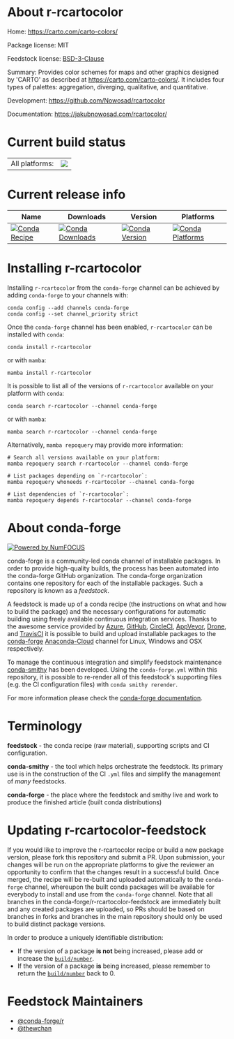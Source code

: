 About r-rcartocolor
===================

Home: https://carto.com/carto-colors/

Package license: MIT

Feedstock license: [BSD-3-Clause](https://github.com/conda-forge/r-rcartocolor-feedstock/blob/main/LICENSE.txt)

Summary: Provides color schemes for maps and other graphics designed by 'CARTO' as described at <https://carto.com/carto-colors/>. It includes four types of palettes: aggregation, diverging, qualitative, and quantitative.

Development: https://github.com/Nowosad/rcartocolor

Documentation: https://jakubnowosad.com/rcartocolor/

Current build status
====================


<table><tr><td>All platforms:</td>
    <td>
      <a href="https://dev.azure.com/conda-forge/feedstock-builds/_build/latest?definitionId=17299&branchName=main">
        <img src="https://dev.azure.com/conda-forge/feedstock-builds/_apis/build/status/r-rcartocolor-feedstock?branchName=main">
      </a>
    </td>
  </tr>
</table>

Current release info
====================

| Name | Downloads | Version | Platforms |
| --- | --- | --- | --- |
| [![Conda Recipe](https://img.shields.io/badge/recipe-r--rcartocolor-green.svg)](https://anaconda.org/conda-forge/r-rcartocolor) | [![Conda Downloads](https://img.shields.io/conda/dn/conda-forge/r-rcartocolor.svg)](https://anaconda.org/conda-forge/r-rcartocolor) | [![Conda Version](https://img.shields.io/conda/vn/conda-forge/r-rcartocolor.svg)](https://anaconda.org/conda-forge/r-rcartocolor) | [![Conda Platforms](https://img.shields.io/conda/pn/conda-forge/r-rcartocolor.svg)](https://anaconda.org/conda-forge/r-rcartocolor) |

Installing r-rcartocolor
========================

Installing `r-rcartocolor` from the `conda-forge` channel can be achieved by adding `conda-forge` to your channels with:

```
conda config --add channels conda-forge
conda config --set channel_priority strict
```

Once the `conda-forge` channel has been enabled, `r-rcartocolor` can be installed with `conda`:

```
conda install r-rcartocolor
```

or with `mamba`:

```
mamba install r-rcartocolor
```

It is possible to list all of the versions of `r-rcartocolor` available on your platform with `conda`:

```
conda search r-rcartocolor --channel conda-forge
```

or with `mamba`:

```
mamba search r-rcartocolor --channel conda-forge
```

Alternatively, `mamba repoquery` may provide more information:

```
# Search all versions available on your platform:
mamba repoquery search r-rcartocolor --channel conda-forge

# List packages depending on `r-rcartocolor`:
mamba repoquery whoneeds r-rcartocolor --channel conda-forge

# List dependencies of `r-rcartocolor`:
mamba repoquery depends r-rcartocolor --channel conda-forge
```


About conda-forge
=================

[![Powered by
NumFOCUS](https://img.shields.io/badge/powered%20by-NumFOCUS-orange.svg?style=flat&colorA=E1523D&colorB=007D8A)](https://numfocus.org)

conda-forge is a community-led conda channel of installable packages.
In order to provide high-quality builds, the process has been automated into the
conda-forge GitHub organization. The conda-forge organization contains one repository
for each of the installable packages. Such a repository is known as a *feedstock*.

A feedstock is made up of a conda recipe (the instructions on what and how to build
the package) and the necessary configurations for automatic building using freely
available continuous integration services. Thanks to the awesome service provided by
[Azure](https://azure.microsoft.com/en-us/services/devops/), [GitHub](https://github.com/),
[CircleCI](https://circleci.com/), [AppVeyor](https://www.appveyor.com/),
[Drone](https://cloud.drone.io/welcome), and [TravisCI](https://travis-ci.com/)
it is possible to build and upload installable packages to the
[conda-forge](https://anaconda.org/conda-forge) [Anaconda-Cloud](https://anaconda.org/)
channel for Linux, Windows and OSX respectively.

To manage the continuous integration and simplify feedstock maintenance
[conda-smithy](https://github.com/conda-forge/conda-smithy) has been developed.
Using the ``conda-forge.yml`` within this repository, it is possible to re-render all of
this feedstock's supporting files (e.g. the CI configuration files) with ``conda smithy rerender``.

For more information please check the [conda-forge documentation](https://conda-forge.org/docs/).

Terminology
===========

**feedstock** - the conda recipe (raw material), supporting scripts and CI configuration.

**conda-smithy** - the tool which helps orchestrate the feedstock.
                   Its primary use is in the construction of the CI ``.yml`` files
                   and simplify the management of *many* feedstocks.

**conda-forge** - the place where the feedstock and smithy live and work to
                  produce the finished article (built conda distributions)


Updating r-rcartocolor-feedstock
================================

If you would like to improve the r-rcartocolor recipe or build a new
package version, please fork this repository and submit a PR. Upon submission,
your changes will be run on the appropriate platforms to give the reviewer an
opportunity to confirm that the changes result in a successful build. Once
merged, the recipe will be re-built and uploaded automatically to the
`conda-forge` channel, whereupon the built conda packages will be available for
everybody to install and use from the `conda-forge` channel.
Note that all branches in the conda-forge/r-rcartocolor-feedstock are
immediately built and any created packages are uploaded, so PRs should be based
on branches in forks and branches in the main repository should only be used to
build distinct package versions.

In order to produce a uniquely identifiable distribution:
 * If the version of a package **is not** being increased, please add or increase
   the [``build/number``](https://docs.conda.io/projects/conda-build/en/latest/resources/define-metadata.html#build-number-and-string).
 * If the version of a package **is** being increased, please remember to return
   the [``build/number``](https://docs.conda.io/projects/conda-build/en/latest/resources/define-metadata.html#build-number-and-string)
   back to 0.

Feedstock Maintainers
=====================

* [@conda-forge/r](https://github.com/conda-forge/r/)
* [@thewchan](https://github.com/thewchan/)

